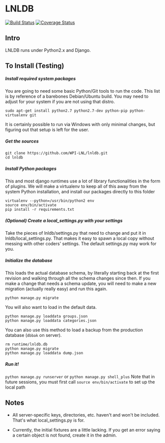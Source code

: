 # LNLDB 
[![Build Status](https://travis-ci.org/WPI-LNL/lnldb.svg)](https://travis-ci.org/WPI-LNL/lnldb) [![Coverage Status](https://coveralls.io/repos/WPI-LNL/lnldb/badge.svg?branch=master&service=github)](https://coveralls.io/github/WPI-LNL/lnldb?branch=master)
## Intro
LNLDB runs under Python2.x and Django.

## To Install (Testing)
##### Install required system packages 
You are going to need some basic Python/Git tools to run the code. This list is by reference of a barebones Debian/Ubuntu build. You may need to adjust for your system if you are not using that distro.
```
sudo apt-get install python2.7 python2.7-dev python-pip python-virtualenv git
```
It is certainly possible to run via Windows with only minimal changes, but figuring out that setup is left for the user.

##### Get the sources
```
git clone https://github.com/WPI-LNL/lnldb.git
cd lnldb
```

##### Install Python packages
This and most django runtimes use a lot of library functionalities in the form of plugins. We will make a virtualenv
to keep all of this away from the system Python installation, and install our packages directly to this folder
```
virtualenv --python=/usr/bin/python2 env
source env/bin/activate
pip install -r requirements.txt
```

##### (Optional) Create a local_settings.py with your settings
Take the pieces of lnldb/settings.py that need to change and put it in lnldb/local_settings.py. 
That makes it easy to spawn a local copy without messing with other coders' settings.  The default
settings.py may work for you.

##### Initialize the database
This loads the actual database schema, by literally starting back at the first revision and walking through all the 
schema changes since then. If you make a change that needs a schema update, you will need to make a new migration
(actually really easy) and run this again.
```
python manage.py migrate
```
You will also want to load in the default data.
```
python manage.py loaddata groups.json
python manage.py loaddata categories.json
````
You can also use this method to load a backup from the production database (`dbbak` on server).
```
rm runtime/lnldb.db
python manage.py migrate
python manage.py loaddata dump.json
```

##### Run it!
`python manage.py runserver` or `python manage.py shell_plus`
Note that in future sessions, you must first call `source env/bin/activate` to set up the local path

## Notes

- All server-specific keys, directories, etc. haven't and won't be included. That's what 
local_settings.py is for.

- Currently, the initial fixtures are a little lacking. If you get an error saying a certain object
is not found, create it in the admin.
